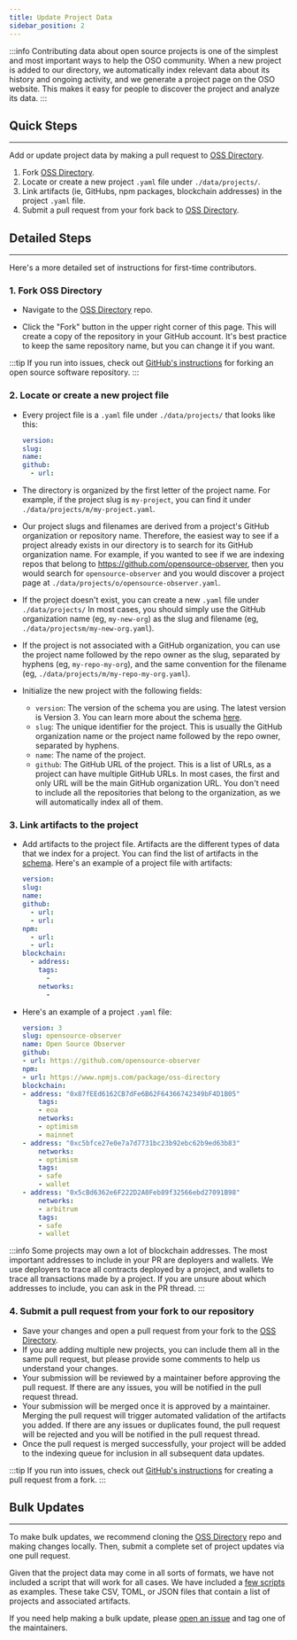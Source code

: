 ```yaml
---
title: Update Project Data
sidebar_position: 2
---
```


:::info
Contributing data about open source projects is one of the simplest and most important ways to help the OSO community. When a new project is added to our directory, we automatically index relevant data about its history and ongoing activity, and we generate a project page on the OSO website. This makes it easy for people to discover the project and analyze its data.
:::

## Quick Steps

---

Add or update project data by making a pull request to [OSS Directory](https://github.com/opensource-observer/oss-directory).

1. Fork [OSS Directory](https://github.com/opensource-observer/oss-directory/fork).
2. Locate or create a new project `.yaml` file under `./data/projects/`.
3. Link artifacts (ie, GitHubs, npm packages, blockchain addresses) in the project `.yaml` file.
4. Submit a pull request from your fork back to [OSS Directory](https://github.com/opensource-observer/oss-directory).

## Detailed Steps

---

Here's a more detailed set of instructions for first-time contributors.

### 1. Fork OSS Directory

- Navigate to the [OSS Directory](https://github.com/opensource-observer/oss-directory) repo.

- Click the "Fork" button in the upper right corner of this page. This will create a copy of the repository in your GitHub account. It's best practice to keep the same repository name, but you can change it if you want.

:::tip
If you run into issues, check out [GitHub's instructions](https://docs.github.com/en/pull-requests/collaborating-with-pull-requests/working-with-forks/fork-a-repo) for forking an open source software repository.
:::

### 2. Locate or create a new project file

- Every project file is a `.yaml` file under `./data/projects/` that looks like this:

  ```yaml
  version:
  slug:
  name:
  github:
    - url:
  ```

- The directory is organized by the first letter of the project name. For example, if the project slug is `my-project`, you can find it under `./data/projects/m/my-project.yaml`.
- Our project slugs and filenames are derived from a project's GitHub organization or repository name. Therefore, the easiest way to see if a project already exists in our directory is to search for its GitHub organization name. For example, if you wanted to see if we are indexing repos that belong to https://github.com/opensource-observer, then you would search for `opensource-observer` and you would discover a project page at `./data/projects/o/opensource-observer.yaml`.
- If the project doesn't exist, you can create a new `.yaml` file under `./data/projects/` In most cases, you should simply use the GitHub organization name (eg, `my-new-org`) as the slug and filename (eg, `./data/projectsm/my-new-org.yaml`).
- If the project is not associated with a GitHub organization, you can use the project name followed by the repo owner as the slug, separated by hyphens (eg, `my-repo-my-org`), and the same convention for the filename (eg, `./data/projects/m/my-repo-my-org.yaml`).
- Initialize the new project with the following fields:
  - `version`: The version of the schema you are using. The latest version is Version 3. You can learn more about the schema [here](../how-oso-works/schema/schema-updates).
  - `slug`: The unique identifier for the project. This is usually the GitHub organization name or the project name followed by the repo owner, separated by hyphens.
  - `name`: The name of the project.
  - `github`: The GitHub URL of the project. This is a list of URLs, as a project can have multiple GitHub URLs. In most cases, the first and only URL will be the main GitHub organization URL. You don't need to include all the repositories that belong to the organization, as we will automatically index all of them.

### 3. Link artifacts to the project

- Add artifacts to the project file. Artifacts are the different types of data that we index for a project. You can find the list of artifacts in the [schema](../how-oso-works/schema/artifact). Here's an example of a project file with artifacts:

  ```yaml
  version:
  slug:
  name:
  github:
    - url:
    - url:
  npm:
    - url:
    - url:
  blockchain:
    - address:
      tags:
        -
      networks:
        -
  ```

- Here's an example of a project `.yaml` file:

  ```yaml
  version: 3
  slug: opensource-observer
  name: Open Source Observer
  github:
  - url: https://github.com/opensource-observer
  npm:
  - url: https://www.npmjs.com/package/oss-directory
  blockchain:
  - address: "0x87fEEd6162CB7dFe6B62F64366742349bF4D1B05"
      tags:
      - eoa
      networks:
      - optimism
      - mainnet
  - address: "0xc5bfce27e0e7a7d7731bc23b92ebc62b9ed63b83"
      networks:
      - optimism
      tags:
      - safe
      - wallet
  - address: "0x5cBd6362e6F222D2A0Feb89f32566ebd27091B98"
      networks:
      - arbitrum
      tags:
      - safe
      - wallet
  ```

:::info
Some projects may own a lot of blockchain addresses. The most important addresses to include in your PR are deployers and wallets. We use deployers to trace all contracts deployed by a project, and wallets to trace all transactions made by a project. If you are unsure about which addresses to include, you can ask in the PR thread.
:::

### 4. Submit a pull request from your fork to our repository

- Save your changes and open a pull request from your fork to the [OSS Directory](https://github.com/opensource-observer/oss-directory).
- If you are adding multiple new projects, you can include them all in the same pull request, but please provide some comments to help us understand your changes.
- Your submission will be reviewed by a maintainer before approving the pull request. If there are any issues, you will be notified in the pull request thread.
- Your submission will be merged once it is approved by a maintainer. Merging the pull request will trigger automated validation of the artifacts you added. If there are any issues or duplicates found, the pull request will be rejected and you will be notified in the pull request thread.
- Once the pull request is merged successfully, your project will be added to the indexing queue for inclusion in all subsequent data updates.

:::tip
If you run into issues, check out [GitHub's instructions](https://docs.github.com/en/pull-requests/collaborating-with-pull-requests/proposing-changes-to-your-work-with-pull-requests/creating-a-pull-request-from-a-fork) for creating a pull request from a fork.
:::

## Bulk Updates

---

To make bulk updates, we recommend cloning the [OSS Directory](https://github.com/opensource-observer/oss-directory) repo and making changes locally. Then, submit a complete set of project updates via one pull request.

Given that the project data may come in all sorts of formats, we have not included a script that will work for all cases. We have included a [few scripts](https://github.com/opensource-observer/oss-directory/tree/main/src/scripts) as examples. These take CSV, TOML, or JSON files that contain a list of projects and associated artifacts.

If you need help making a bulk update, please [open an issue](https://github.com/opensource-observer/oss-directory/issues) and tag one of the maintainers.
